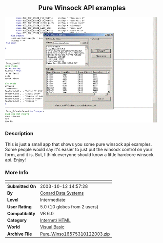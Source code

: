 ﻿<div align="center">

## Pure Winsock API examples

<img src="PIC20031012157173193.GIF">
</div>

### Description

This is just a small app that shows you some pure winsock api examples. Some people would say it's easier to just put the winsock control on your form, and it is. But, I think everyone should know a little hardcore winsock api. Enjoy!
 
### More Info
 


<span>             |<span>
---                |---
**Submitted On**   |2003-10-12 14:57:28
**By**             |[Conard Data Systems](https://github.com/Planet-Source-Code/PSCIndex/blob/master/ByAuthor/conard-data-systems.md)
**Level**          |Intermediate
**User Rating**    |5.0 (10 globes from 2 users)
**Compatibility**  |VB 6\.0
**Category**       |[Internet/ HTML](https://github.com/Planet-Source-Code/PSCIndex/blob/master/ByCategory/internet-html__1-34.md)
**World**          |[Visual Basic](https://github.com/Planet-Source-Code/PSCIndex/blob/master/ByWorld/visual-basic.md)
**Archive File**   |[Pure\_Winso16575310122003\.zip](https://github.com/Planet-Source-Code/conard-data-systems-pure-winsock-api-examples__1-49188/archive/master.zip)








